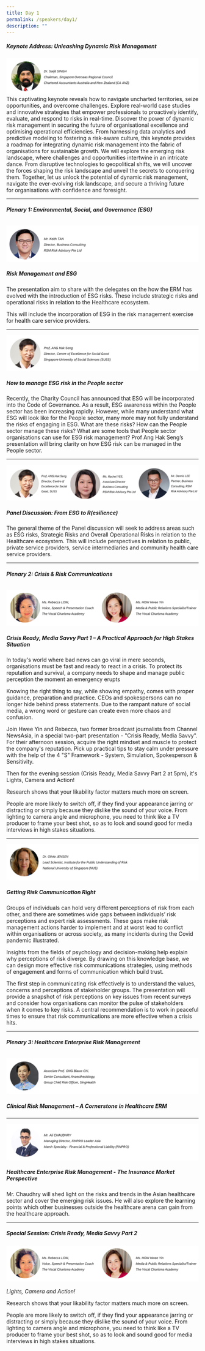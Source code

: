 ```yaml
---
title: Day 1
permalink: /speakers/day1/
description: ""
---
```

##### **Keynote Address: Unleashing Dynamic Risk Management**
![](/images/dr-singh.png)
This captivating keynote reveals how to navigate uncharted territories, seize opportunities, and overcome challenges. Explore real-world case studies and innovative strategies that empower professionals to proactively identify, evaluate, and respond to risks in real-time. Discover the power of dynamic risk management in securing the future of&nbsp;organisational excellence and optimising operational efficiencies. From harnessing data analytics and predictive modeling to fostering a risk-aware culture, this keynote provides a roadmap for integrating dynamic risk management into the fabric of organisations for sustainable growth. We will explore the emerging risk landscape, where challenges and opportunities intertwine in an intricate dance. From disruptive technologies to geopolitical shifts, we will uncover the forces shaping the risk landscape and unveil the secrets to conquering them. Together, let us unlock the potential of dynamic risk management, navigate the ever-evolving risk landscape, and secure a thriving future for&nbsp;organisations&nbsp;with confidence and foresight.
<hr>

###### **Plenary 1: Environmental, Social, and Governance (ESG)**
![](/images/mr-keith.PNG)
##### ***Risk Management and ESG***
The presentation aim to share with the delegates on the how the ERM has evolved with the introduction of ESG risks. These include strategic risks and operational risks in relation to the Healthcare ecosystem.

This will include the incorporation of ESG in the risk management exercise for health care service providers.
<hr>

![](/images/prof-ang.jpg)
##### ***How to manage ESG risk in the People sector***
Recently, the Charity Council has announced that ESG will be incorporated into the Code of Governance. As a result, ESG awareness within the People sector has been increasing rapidly. However, while many understand what ESG will look like for the People sector, many more may not fully understand the risks of engaging in ESG. What are these risks? How can the People sector manage these risks? What are some tools that People sector organisations can use for ESG risk management? Prof Ang Hak Seng’s presentation will bring clarity on how ESG
risk can be managed in the People sector.
<hr>

![](/images/panel-discussion-prof-ang-rach-dennis.PNG)
##### ***Panel Discussion: From ESG to R(esilience)***
   

The general theme of the Panel discussion will seek to address areas such as ESG risks, Strategic Risks and Overall Operational Risks in relation to the Healthcare ecosystem. This will include perspectives in relation to public, private service providers, service intermediaries and community health care service providers.

<hr>   

###### **Plenary 2: Crisis &amp; Risk Communications**

![](/images/vocal-charisma.PNG)
##### ***Crisis Ready, Media Savvy Part 1 – A Practical Approach for High Stakes Situation***
In today's world where bad news can go viral in mere seconds, organisations must be fast and ready to react in a crisis. To protect its reputation and survival, a company needs to shape and manage public perception the moment an emergency erupts

Knowing the right thing to say, while showing empathy, comes with proper guidance, preparation and practice. CEOs and spokespersons can no longer hide behind press statements. Due to the rampant nature of social media, a wrong word or gesture can create even more chaos and confusion.

Join Hwee Yin and Rebecca, two former broadcast journalists from Channel NewsAsia, in a special two-part presentation - "Crisis Ready, Media Savvy". For their afternoon session, acquire the right mindset and muscle to protect the company's reputation. Pick up practical tips to stay calm under pressure with the help of the 4 "S" Framework - System, Simulation, Spokesperson &amp; Sensitivity.

Then for the evening session (Crisis Ready, Media Savvy Part 2 at 5pm), it's Lights, Camera and Action!

Research shows that your likability factor matters much more on screen.

People are more likely to switch off, if they find your appearance jarring or distracting or simply because they dislike the sound of your voice. From lighting to camera angle and microphone, you need to think like a TV producer to frame your best shot, so as to look and sound good for media interviews in high stakes situations.
<hr>

![](/images/dr-olivia-jensen.PNG)
##### ***Getting Risk Communication Right***
Groups of individuals can hold very different perceptions of risk from each other, and there are sometimes wide gaps between individuals’ risk perceptions and expert risk assessments. These gaps make risk management actions harder to implement and at worst lead to conflict within organisations or across society, as many incidents during the Covid pandemic illustrated.

Insights from the fields of psychology and decision-making help explain why perceptions of risk diverge. By drawing on this knowledge base, we can design more effective risk communications strategies, using methods of engagement and forms of communication which build trust.

The first step in communicating risk effectively is to understand the values, concerns and perceptions of stakeholder groups. The presentation will provide a snapshot of risk perceptions on key issues from recent surveys and consider how organisations can monitor the pulse of stakeholders when it comes to key risks. A central recommendation is to work in peaceful times to ensure that risk communications are more effective when a crisis hits.
<hr>

###### **Plenary 3: Healthcare Enterprise Risk Management**

![](/images/prof-ong.PNG)
##### ***Clinical Risk Management – A Cornerstone in Healthcare ERM***
<hr>

![](/images/mr-chaudhry.png)
##### ***Healthcare Enterprise Risk Management - The Insurance Market Perspective***
Mr. Chaudhry will shed light on the risks and trends in the Asian healthcare sector and cover the emerging risk issues. He will also explore the learning points which other businesses outside the healthcare arena can gain from the healthcare approach.
<hr>

##### **Special Session: Crisis Ready, Media Savvy Part 2**
![](/images/vocal-charisma.PNG)

*Lights, Camera and Action!*

Research shows that your likability factor matters much more on screen.

People are more likely to switch off, if they find your appearance jarring or distracting or simply because they dislike the sound of your voice. From lighting to camera angle and microphone, you need to think like a TV producer to frame your best shot, so as to look and sound good for media interviews in high stakes situations.